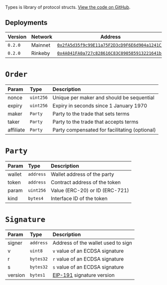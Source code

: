 Types is library of protocol structs. [View the code on GitHub](https://github.com/airswap/airswap-protocols/tree/master/protocols/swap).

## Deployments

| Version | Network | Address                                                                                                                         |
| :------ | :------ | ------------------------------------------------------------------------------------------------------------------------------- |
| `0.2.0` | Mainnet | [`0x2fA5d35f9c99E11a75F2D3cD9F6E6d904a1241C5`](https://etherscan.io/address/0x2fA5d35f9c99E11a75F2D3cD9F6E6d904a1241C5)         |
| `0.2.0` | Rinkeby | [`0x4A041FA0a727c828616C83C090585913221641ba`](https://rinkeby.etherscan.io/address/0x4A041FA0a727c828616C83C090585913221641ba) |

# `Order`

| Param     | Type      | Description                                     |
| :-------- | :-------- | :---------------------------------------------- |
| nonce     | `uint256` | Unique per maker and should be sequential       |
| expiry    | `uint256` | Expiry in seconds since 1 January 1970          |
| maker     | `Party`   | Party to the trade that sets terms              |
| taker     | `Party`   | Party to the trade that accepts terms           |
| affiliate | `Party`   | Party compensated for facilitating \(optional\) |

# `Party`

| Param  | Type      | Description                        |
| :----- | :-------- | :--------------------------------- |
| wallet | `address` | Wallet address of the party        |
| token  | `address` | Contract address of the token      |
| param  | `uint256` | Value \(ERC-20\) or ID \(ERC-721\) |
| kind   | `bytes4`  | Interface ID of the token          |

# `Signature`

| Param   | Type      | Description                                                                               |
| :------ | :-------- | :---------------------------------------------------------------------------------------- |
| signer  | `address` | Address of the wallet used to sign                                                        |
| v       | `uint8`   | `v` value of an ECDSA signature                                                           |
| r       | `bytes32` | `r` value of an ECDSA signature                                                           |
| s       | `bytes32` | `s` value of an ECDSA signature                                                           |
| version | `bytes1`  | [EIP-191](https://github.com/ethereum/EIPs/blob/master/EIPS/eip-191.md) signature version |
